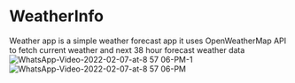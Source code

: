 # WeatherInfo
Weather app is a simple weather forecast app
it uses OpenWeatherMap API to fetch current weather and next 38 hour forecast weather data
![WhatsApp-Video-2022-02-07-at-8 57 06-PM-_1_](https://user-images.githubusercontent.com/65595381/152836285-be215ada-9995-4e8e-b32d-0aa415ab9f00.gif)
![WhatsApp-Video-2022-02-07-at-8 57 06-PM](https://user-images.githubusercontent.com/65595381/152836306-590bd160-86b5-4dfe-8f76-731a1e280f4c.gif)

